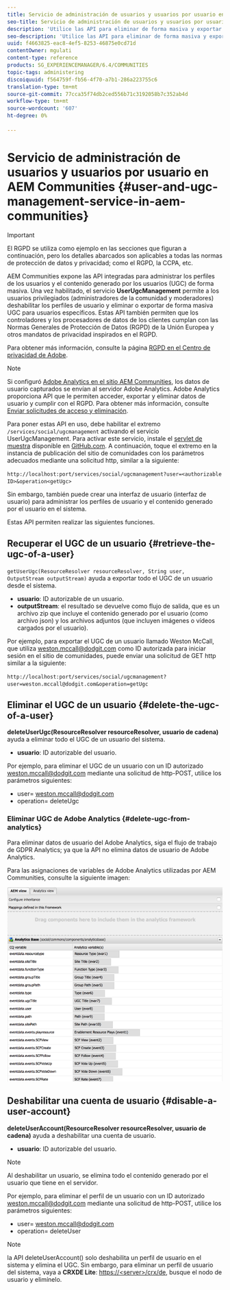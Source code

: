 ```yaml
---
title: Servicio de administración de usuarios y usuarios por usuario en AEM Communities
seo-title: Servicio de administración de usuarios y usuarios por usuario en AEM Communities
description: 'Utilice las API para eliminar de forma masiva y exportar de forma masiva contenido generado por el usuario, y para deshabilitar la cuenta de usuario. '
seo-description: 'Utilice las API para eliminar de forma masiva y exportar de forma masiva contenido generado por el usuario, y para deshabilitar la cuenta de usuario. '
uuid: f4663825-eac8-4ef5-8253-46875e0cd71d
contentOwner: mgulati
content-type: reference
products: SG_EXPERIENCEMANAGER/6.4/COMMUNITIES
topic-tags: administering
discoiquuid: f564759f-fb56-4f70-a7b1-286a223755c6
translation-type: tm+mt
source-git-commit: 77cca35f74db2ced556b71c3192058b7c352ab4d
workflow-type: tm+mt
source-wordcount: '607'
ht-degree: 0%

---
```



# Servicio de administración de usuarios y usuarios por usuario en AEM Communities {#user-and-ugc-management-service-in-aem-communities}

>[!IMPORTANT]
>
>El RGPD se utiliza como ejemplo en las secciones que figuran a continuación, pero los detalles abarcados son aplicables a todas las normas de protección de datos y privacidad; como el RGPD, la CCPA, etc.

AEM Communities expone las API integradas para administrar los perfiles de los usuarios y el contenido generado por los usuarios (UGC) de forma masiva. Una vez habilitado, el servicio **UserUgcManagement** permite a los usuarios privilegiados (administradores de la comunidad y moderadores) deshabilitar los perfiles de usuario y eliminar o exportar de forma masiva UGC para usuarios específicos. Estas API también permiten que los controladores y los procesadores de datos de los clientes cumplan con las Normas Generales de Protección de Datos (RGPD) de la Unión Europea y otros mandatos de privacidad inspirados en el RGPD.

Para obtener más información, consulte la página [RGPD en el Centro de privacidad de Adobe](https://www.adobe.com/privacy/general-data-protection-regulation.html).

>[!NOTE]
>
>Si configuró [Adobe Analytics en el sitio AEM Communities](analytics.md), los datos de usuario capturados se envían al servidor Adobe Analytics. Adobe Analytics proporciona API que le permiten acceder, exportar y eliminar datos de usuario y cumplir con el RGPD. Para obtener más información, consulte [Enviar solicitudes de acceso y eliminación](https://docs.adobe.com/content/help/en/analytics/admin/data-governance/gdpr-submit-access-delete.html).

Para poner estas API en uso, debe habilitar el extremo `/services/social/ugcmanagement` activando el servicio UserUgcManagement. Para activar este servicio, instale el [servlet de muestra](https://github.com/Adobe-Marketing-Cloud/aem-communities-ugc-migration/tree/main/bundles/communities-ugc-management-servlet) disponible en [GitHub.com](https://github.com/Adobe-Marketing-Cloud/aem-communities-ugc-migration/tree/main/bundles/communities-ugc-management-servlet). A continuación, toque el extremo en la instancia de publicación del sitio de comunidades con los parámetros adecuados mediante una solicitud http, similar a la siguiente:

`http://localhost:port/services/social/ugcmanagement?user=<authorizable ID>&operation<getUgc>`

Sin embargo, también puede crear una interfaz de usuario (interfaz de usuario) para administrar los perfiles de usuario y el contenido generado por el usuario en el sistema.

Estas API permiten realizar las siguientes funciones.

## Recuperar el UGC de un usuario {#retrieve-the-ugc-of-a-user}

`getUserUgc(ResourceResolver resourceResolver, String user, OutputStream outputStream)` ayuda a exportar todo el UGC de un usuario desde el sistema.

* **usuario**: ID autorizable de un usuario.
* **outputStream**: el resultado se devuelve como flujo de salida, que es un archivo zip que incluye el contenido generado por el usuario (como archivo json) y los archivos adjuntos (que incluyen imágenes o vídeos cargados por el usuario).

Por ejemplo, para exportar el UGC de un usuario llamado Weston McCall, que utiliza weston.mccall@dodgit.com como ID autorizada para iniciar sesión en el sitio de comunidades, puede enviar una solicitud de GET http similar a la siguiente:

`http://localhost:port/services/social/ugcmanagement?user=weston.mccall@dodgit.com&operation=getUgc`

## Eliminar el UGC de un usuario {#delete-the-ugc-of-a-user}

**deleteUserUgc(ResourceResolver resourceResolver, usuario de cadena)** ayuda a eliminar todo el UGC de un usuario del sistema.

* **usuario**: ID autorizable del usuario.

Por ejemplo, para eliminar el UGC de un usuario con un ID autorizado weston.mccall@dodgit.com mediante una solicitud de http-POST, utilice los parámetros siguientes:

* user= weston.mccall@dodgit.com
* operation= deleteUgc

### Eliminar UGC de Adobe Analytics {#delete-ugc-from-analytics}

Para eliminar datos de usuario del Adobe Analytics, siga el flujo de trabajo de GDPR Analytics; ya que la API no elimina datos de usuario de Adobe Analytics.

Para las asignaciones de variables de Adobe Analytics utilizadas por AEM Communities, consulte la siguiente imagen:

![Asignación de variables de comunidades AEM para Adobe Analytics](assets/Analytics-Communities-Mapping.png)

## Deshabilitar una cuenta de usuario {#disable-a-user-account}

**deleteUserAccount(ResourceResolver resourceResolver, usuario de cadena)** ayuda a deshabilitar una cuenta de usuario.

* **usuario**: ID autorizable del usuario.

>[!NOTE]
>
>Al deshabilitar un usuario, se elimina todo el contenido generado por el usuario que tiene en el servidor.

Por ejemplo, para eliminar el perfil de un usuario con un ID autorizado weston.mccall@dodgit.com mediante una solicitud de http-POST, utilice los parámetros siguientes:

* user= weston.mccall@dodgit.com
* operation= deleteUser

>[!NOTE]
>
>la API deleteUserAccount() solo deshabilita un perfil de usuario en el sistema y elimina el UGC. Sin embargo, para eliminar un perfil de usuario del sistema, vaya a **CRXDE Lite**: [https://&lt;server>/crx/de](http://localhost:4502/crx/de), busque el nodo de usuario y elimínelo.
